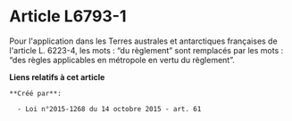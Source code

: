 # Article L6793-1

Pour l'application dans les Terres australes et antarctiques françaises de l'article L. 6223-4, les mots : “du règlement”
sont remplacés par les mots : “des règles applicables en métropole en vertu du règlement”.

**Liens relatifs à cet article**

	**Créé par**:

	  - Loi n°2015-1268 du 14 octobre 2015 - art. 61
